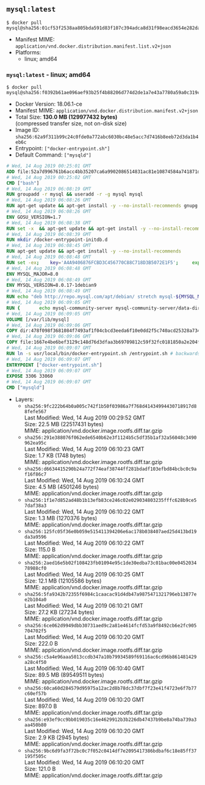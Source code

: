 ## `mysql:latest`

```console
$ docker pull mysql@sha256:01cf53f2538aa805bda591d83f107c394adca8d31f98eacd3654e282dada3193
```

-	Manifest MIME: `application/vnd.docker.distribution.manifest.list.v2+json`
-	Platforms:
	-	linux; amd64

### `mysql:latest` - linux; amd64

```console
$ docker pull mysql@sha256:f0392b61ae096aef93b25f4b88206d774d2de1a7e43a7780a59a0c319c540b79
```

-	Docker Version: 18.06.1-ce
-	Manifest MIME: `application/vnd.docker.distribution.manifest.v2+json`
-	Total Size: **130.0 MB (129977432 bytes)**  
	(compressed transfer size, not on-disk size)
-	Image ID: `sha256:62a9f311b99c24c0fde0a772abc6030bc48e5acc7d7416b8eeb72d3da1b4eb6c`
-	Entrypoint: `["docker-entrypoint.sh"]`
-	Default Command: `["mysqld"]`

```dockerfile
# Wed, 14 Aug 2019 00:25:01 GMT
ADD file:52a7d996761b6acc4bb35207ca6a9902086514831ac81e10874584a741871d22 in / 
# Wed, 14 Aug 2019 00:25:02 GMT
CMD ["bash"]
# Wed, 14 Aug 2019 06:08:19 GMT
RUN groupadd -r mysql && useradd -r -g mysql mysql
# Wed, 14 Aug 2019 06:08:26 GMT
RUN apt-get update && apt-get install -y --no-install-recommends gnupg dirmngr && rm -rf /var/lib/apt/lists/*
# Wed, 14 Aug 2019 06:08:26 GMT
ENV GOSU_VERSION=1.7
# Wed, 14 Aug 2019 06:08:38 GMT
RUN set -x 	&& apt-get update && apt-get install -y --no-install-recommends ca-certificates wget && rm -rf /var/lib/apt/lists/* 	&& wget -O /usr/local/bin/gosu "https://github.com/tianon/gosu/releases/download/$GOSU_VERSION/gosu-$(dpkg --print-architecture)" 	&& wget -O /usr/local/bin/gosu.asc "https://github.com/tianon/gosu/releases/download/$GOSU_VERSION/gosu-$(dpkg --print-architecture).asc" 	&& export GNUPGHOME="$(mktemp -d)" 	&& gpg --batch --keyserver ha.pool.sks-keyservers.net --recv-keys B42F6819007F00F88E364FD4036A9C25BF357DD4 	&& gpg --batch --verify /usr/local/bin/gosu.asc /usr/local/bin/gosu 	&& gpgconf --kill all 	&& rm -rf "$GNUPGHOME" /usr/local/bin/gosu.asc 	&& chmod +x /usr/local/bin/gosu 	&& gosu nobody true 	&& apt-get purge -y --auto-remove ca-certificates wget
# Wed, 14 Aug 2019 06:08:39 GMT
RUN mkdir /docker-entrypoint-initdb.d
# Wed, 14 Aug 2019 06:08:45 GMT
RUN apt-get update && apt-get install -y --no-install-recommends 		pwgen 		openssl 		perl 	&& rm -rf /var/lib/apt/lists/*
# Wed, 14 Aug 2019 06:08:48 GMT
RUN set -ex; 	key='A4A9406876FCBD3C456770C88C718D3B5072E1F5'; 	export GNUPGHOME="$(mktemp -d)"; 	gpg --batch --keyserver ha.pool.sks-keyservers.net --recv-keys "$key"; 	gpg --batch --export "$key" > /etc/apt/trusted.gpg.d/mysql.gpg; 	gpgconf --kill all; 	rm -rf "$GNUPGHOME"; 	apt-key list > /dev/null
# Wed, 14 Aug 2019 06:08:48 GMT
ENV MYSQL_MAJOR=8.0
# Wed, 14 Aug 2019 06:08:49 GMT
ENV MYSQL_VERSION=8.0.17-1debian9
# Wed, 14 Aug 2019 06:08:49 GMT
RUN echo "deb http://repo.mysql.com/apt/debian/ stretch mysql-${MYSQL_MAJOR}" > /etc/apt/sources.list.d/mysql.list
# Wed, 14 Aug 2019 06:09:05 GMT
RUN { 		echo mysql-community-server mysql-community-server/data-dir select ''; 		echo mysql-community-server mysql-community-server/root-pass password ''; 		echo mysql-community-server mysql-community-server/re-root-pass password ''; 		echo mysql-community-server mysql-community-server/remove-test-db select false; 	} | debconf-set-selections 	&& apt-get update && apt-get install -y mysql-community-client="${MYSQL_VERSION}" mysql-community-server-core="${MYSQL_VERSION}" && rm -rf /var/lib/apt/lists/* 	&& rm -rf /var/lib/mysql && mkdir -p /var/lib/mysql /var/run/mysqld 	&& chown -R mysql:mysql /var/lib/mysql /var/run/mysqld 	&& chmod 777 /var/run/mysqld
# Wed, 14 Aug 2019 06:09:05 GMT
VOLUME [/var/lib/mysql]
# Wed, 14 Aug 2019 06:09:06 GMT
COPY dir:478f098f3681084f7493af1f04cbcd3eeda6f10e0dd2f5c740acd25328a73455 in /etc/mysql/ 
# Wed, 14 Aug 2019 06:09:06 GMT
COPY file:1667e4be6bef3129c148d76d3dfaa3b69709812c59f32fc0181850a2e204f1bb in /usr/local/bin/ 
# Wed, 14 Aug 2019 06:09:07 GMT
RUN ln -s usr/local/bin/docker-entrypoint.sh /entrypoint.sh # backwards compat
# Wed, 14 Aug 2019 06:09:07 GMT
ENTRYPOINT ["docker-entrypoint.sh"]
# Wed, 14 Aug 2019 06:09:07 GMT
EXPOSE 3306 33060
# Wed, 14 Aug 2019 06:09:07 GMT
CMD ["mysqld"]
```

-	Layers:
	-	`sha256:9fc222b64b0a005c742f1b50f03986a7f768d41434994430718917d88fefe567`  
		Last Modified: Wed, 14 Aug 2019 00:29:52 GMT  
		Size: 22.5 MB (22517431 bytes)  
		MIME: application/vnd.docker.image.rootfs.diff.tar.gzip
	-	`sha256:291e388076f062ede6540b62e3f1124b5c5df35b1af32a56048c3490962ea95c`  
		Last Modified: Wed, 14 Aug 2019 06:10:23 GMT  
		Size: 1.7 KB (1748 bytes)  
		MIME: application/vnd.docker.image.rootfs.diff.tar.gzip
	-	`sha256:d6634415290b24a772f74eaf38744ff281bdadf103efbd84bcbc0c9af16f86c7`  
		Last Modified: Wed, 14 Aug 2019 06:10:24 GMT  
		Size: 4.5 MB (4501246 bytes)  
		MIME: application/vnd.docker.image.rootfs.diff.tar.gzip
	-	`sha256:1f1e7d852ad48b1b13efb83ce246c02e029034803235fffc628b9ce57daf38a3`  
		Last Modified: Wed, 14 Aug 2019 06:10:22 GMT  
		Size: 1.3 MB (1270376 bytes)  
		MIME: application/vnd.docker.image.rootfs.diff.tar.gzip
	-	`sha256:125fc05f36e0b059e515411394206e6ac178b038407aed25d413bd19da3a9596`  
		Last Modified: Wed, 14 Aug 2019 06:10:22 GMT  
		Size: 115.0 B  
		MIME: application/vnd.docker.image.rootfs.diff.tar.gzip
	-	`sha256:2aed16e5b02f108423fb01094e95c1de30edba73c01bac00e045203478988cf0`  
		Last Modified: Wed, 14 Aug 2019 06:10:25 GMT  
		Size: 12.1 MB (12105586 bytes)  
		MIME: application/vnd.docker.image.rootfs.diff.tar.gzip
	-	`sha256:5fa9342b72355f6984c1caacac91d4db47a9875471321796eb13877ee2b104a0`  
		Last Modified: Wed, 14 Aug 2019 06:10:21 GMT  
		Size: 27.2 KB (27234 bytes)  
		MIME: application/vnd.docker.image.rootfs.diff.tar.gzip
	-	`sha256:6ce062d9949dbb30731aed9c2a81e4614fcfd53a9f8492cb6e2fc905704702f5`  
		Last Modified: Wed, 14 Aug 2019 06:10:20 GMT  
		Size: 222.0 B  
		MIME: application/vnd.docker.image.rootfs.diff.tar.gzip
	-	`sha256:c5a4e96aaa5013ccdb347a10b79934589f69116ac6cd96b861481429a28c4f50`  
		Last Modified: Wed, 14 Aug 2019 06:10:40 GMT  
		Size: 89.5 MB (89549511 bytes)  
		MIME: application/vnd.docker.image.rootfs.diff.tar.gzip
	-	`sha256:60ca60d284579d95975a12ac2d8b78dc37dbf7f23e41f4723e6f7b77c60ef57b`  
		Last Modified: Wed, 14 Aug 2019 06:10:20 GMT  
		Size: 897.0 B  
		MIME: application/vnd.docker.image.rootfs.diff.tar.gzip
	-	`sha256:e93ef9cc9bb019035c16e4629912b3b226db47437b9be8a74ba739a3aa450b80`  
		Last Modified: Wed, 14 Aug 2019 06:10:20 GMT  
		Size: 2.9 KB (2945 bytes)  
		MIME: application/vnd.docker.image.rootfs.diff.tar.gzip
	-	`sha256:9bc6d9fa3f72bc0c7f052c0414df7e2095417386bdbaf6c18e85ff37195f505c`  
		Last Modified: Wed, 14 Aug 2019 06:10:20 GMT  
		Size: 121.0 B  
		MIME: application/vnd.docker.image.rootfs.diff.tar.gzip
